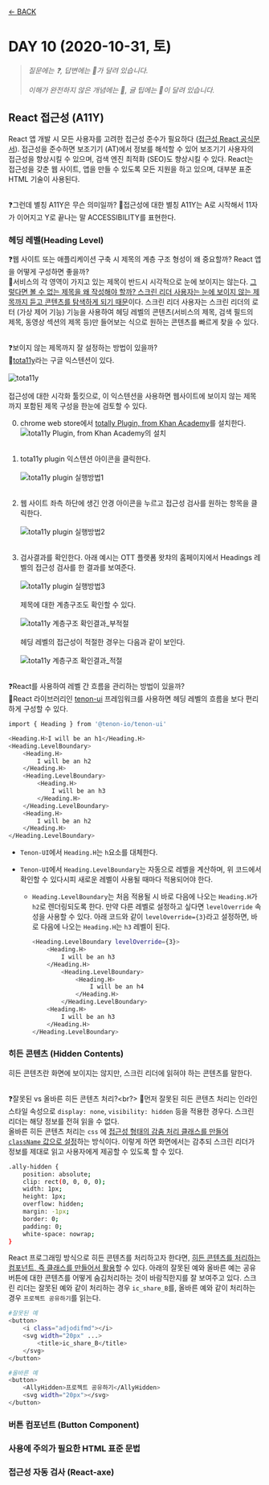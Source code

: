 [← BACK](./README.md)

# DAY 10 (2020-10-31, 토)

> _질문에는 ❓, 답변에는 🤖가 달려 있습니다._
>
> _이해가 완전하지 않은 개념에는 🤯, 귤 팁에는 🍊이 달려 있습니다._

## React 접근성 (A11Y)

React 앱 개발 시 모든 사용자를 고려한 접근성 준수가 필요하다 ([접근성 React 공식문서](https://ko.reactjs.org/docs/accessibility.html)). 접근성을 준수하면 보조기기 (AT)에서 정보를 해석할 수 있어 보조기기 사용자의 접근성을 향상시킬 수 있으며, 검색 엔진 최적화 (SEO)도 향상시킬 수 있다. React는 접근성을 갖춘 웹 사이트, 앱을 만들 수 있도록 모든 지원을 하고 있으며, 대부분 표준 HTML 기술이 사용된다.<br /><br />

❓그런데 별칭 A11Y은 무슨 의미일까?
🤖접근성에 대한 별칭 A11Y는 A로 시작해서 11자가 이어지고 Y로 끝나는 말 ACCESSIBILITY를 표현한다.

### 헤딩 레벨(Heading Level)

❓웹 사이트 또는 애플리케이션 구축 시 제목의 계층 구조 형성이 왜 중요할까? React 앱을 어떻게 구성하면 좋을까?<br />
🤖서비스의 각 영역이 가지고 있는 제목이 반드시 시각적으로 눈에 보이지는 않는다. <ins>그렇다면 볼 수 없는 제목을 왜 작성해야 할까? 스크린 리더 사용자는 눈에 보이지 않는 제목까지 듣고 콘텐츠를 탐색하게 되기 때문</ins>이다. 스크린 리더 사용자는 스크린 리더의 로터 (가상 제어 기능) 기능을 사용하여 헤딩 레벨의 콘텐츠(서비스의 제목, 검색 필드의 제목, 동영상 섹션의 제목 등)만 들어보는 식으로 원하는 콘텐츠를 빠르게 찾을 수 있다.<br /><br />

❓보이지 않는 제목까지 잘 설정하는 방법이 있을까?<br />
🤖[tota11y](https://khan.github.io/tota11y/)라는 구글 익스텐션이 있다.<br /><br />
![tota11y](./assets/week02_day10_01.gif "tota11y")<br /><br />
접근성에 대한 시각화 툴킷으로, 이 익스텐션을 사용하면 웹사이트에 보이지 않는 제목까지 포함된 제목 구성을 한눈에 검토할 수 있다.

0. chrome web store에서 <ins>totally Plugin, from Khan Academy</ins>를 설치한다.
   ![tota11y Plugin, from Khan Academy의 설치](./assets/week02_day10_02.png "tota11y Plugin, from Khan Academy의 설치")<br /><br />

1. tota11y plugin 익스텐션 아이콘을 클릭한다.<br /><br />
   ![tota11y plugin 실행방법1](./assets/week02_day10_03.gif "tota11y plugin 실행방법1")<br /><br />
2. 웹 사이트 좌측 하단에 생긴 안경 아이콘을 누르고 접근성 검사를 원하는 항목을 클릭한다. <br /><br />
   ![tota11y plugin 실행방법2](./assets/week02_day10_04.gif "tota11y plugin 실행방법2")<br /><br />
3. 검사결과를 확인한다. 아래 예시는 OTT 플랫폼 왓챠의 홈페이지에서 Headings 레벨의 접근성 검사를 한 결과를 보여준다.<br /><br />
   ![tota11y plugin 실행방법3](./assets/week02_day10_05.png "tota11y plugin 실행방법3")<br /><br />
   제목에 대한 계층구조도 확인할 수 있다.<br /><br />
   ![tota11y 계층구조 확인결과_부적절](./assets/week02_day10_06.png "tota11y 계층구조 확인결과_부적절")<br /><br />
   헤딩 레벨의 접근성이 적절한 경우는 다음과 같이 보인다. <br /><br />
   ![tota11y 계층구조 확인결과_적절](./assets/week02_day10_07.gif "tota11y 계층구조 확인결과_적절")<br /><br />

❓React를 사용하여 레벨 간 흐름을 관리하는 방법이 있을까?<br />
🤖React 라이브러리인 [tenon-ui](https://www.tenon-ui.info/) 프레임워크를 사용하면 헤딩 레벨의 흐름을 보다 편리하게 구성할 수 있다.

```sh
import { Heading } from '@tenon-io/tenon-ui'

<Heading.H>I will be an h1</Heading.H>
<Heading.LevelBoundary>
    <Heading.H>
        I will be an h2
    </Heading.H>
    <Heading.LevelBoundary>
        <Heading.H>
            I will be an h3
        </Heading.H>
    </Heading.LevelBoundary>
    <Heading.H>
        I will be an h2
    </Heading.H>
</Heading.LevelBoundary>
```

- `Tenon-UI`에서 `Heading.H`는 `h`요소를 대체한다.
- `Tenon-UI`에서 `Heading.LevelBoundary`는 자동으로 레벨을 계산하며, 위 코드에서 확인할 수 있다시피 새로운 레벨이 사용될 때마다 적용되어야 한다.

  - `Heading.LevelBoundary`는 처음 적용될 시 바로 다음에 나오는 `Heading.H`가 `h2`로 렌더링되도록 한다. 만약 다른 레벨로 설정하고 싶다면 `levelOverride` 속성을 사용할 수 있다. 아래 코드와 같이 `levelOverride={3}`라고 설정하면, 바로 다음에 나오는 `Heading.H`는 `h3` 레벨이 된다.
    ```sh
    <Heading.LevelBoundary levelOverride={3}>
        <Heading.H>
            I will be an h3
        </Heading.H>
            <Heading.LevelBoundary>
                <Heading.H>
                    I will be an h4
                </Heading.H>
            </Heading.LevelBoundary>
        <Heading.H>
            I will be an h3
        </Heading.H>
    </Heading.LevelBoundary>
    ```

### 히든 콘텐츠 (Hidden Contents)

히든 콘텐츠란 화면에 보이지는 않지만, 스크린 리더에 읽혀야 하는 콘텐츠를 말한다.<br/><br />

❓잘못된 vs 올바른 히든 콘텐츠 처리?<br?>
🤖먼저 잘못된 히든 콘텐츠 처리는 인라인 스타일 속성으로 `display: none`, `visibility: hidden` 등을 적용한 경우다. 스크린 리더는 해당 정보를 전혀 읽을 수 없다. <br />
올바른 히든 콘텐츠 처리는 `css` 에 <ins>접근성 형태의 감춤 처리 클래스를 만들어 `className` 값으로 설정</ins>하는 방식이다. 이렇게 하면 화면에서는 감추되 스크린 리더가 정보를 제대로 읽고 사용자에게 제공할 수 있도록 할 수 있다.

```sh
.ally-hidden {
    position: absolute;
    clip: rect(0, 0, 0, 0);
    width: 1px;
    height: 1px;
    overflow: hidden;
    margin: -1px;
    border: 0;
    padding: 0;
    white-space: nowrap;
}
```

React 프로그래밍 방식으로 히든 콘텐츠를 처리하고자 한다면, <ins>히든 콘텐츠를 처리하는 컴포넌트, 즉 클래스를 만들어서 활용</ins>할 수 있다. 아래의 잘못된 예와 올바른 예는 공유 버튼에 대한 콘텐츠를 어떻게 숨김처리하는 것이 바람직한지를 잘 보여주고 있다. 스크린 리더는 잘못된 예와 같이 처리하는 경우 `ic_share_B`를, 올바른 예와 같이 처리하는 경우 `프로젝트 공유하기`를 읽는다.

```sh
#잘못된 예
<button>
    <i class="adjodifmd"></i>
    <svg width="20px" ...>
        <title>ic_share_B</title>
    </svg>
</button>

```

```sh
#올바른 예
<button>
    <AllyHidden>프로젝트 공유하기</AllyHidden>
    <svg width="20px"></svg>
</button>
```

### 버튼 컴포넌트 (Button Component)

### 사용에 주의가 필요한 HTML 표준 문법

### 접근성 자동 검사 (React-axe)
